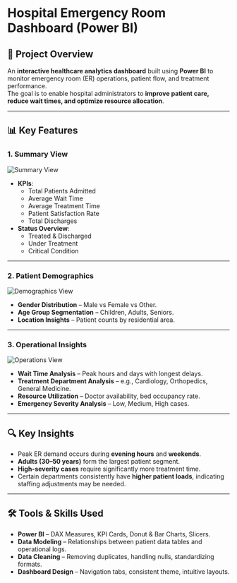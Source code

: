 # Hospital Emergency Room Dashboard (Power BI)

## 📌 Project Overview
An **interactive healthcare analytics dashboard** built using **Power BI** to monitor emergency room (ER) operations, patient flow, and treatment performance.  
The goal is to enable hospital administrators to **improve patient care, reduce wait times, and optimize resource allocation**.

---

## 📊 Key Features

### **1. Summary View**
![Summary View](Summary.jpg)
- **KPIs**:
  - Total Patients Admitted
  - Average Wait Time
  - Average Treatment Time
  - Patient Satisfaction Rate
  - Total Discharges
- **Status Overview**:
  - Treated & Discharged
  - Under Treatment
  - Critical Condition

---

### **2. Patient Demographics**
![Demographics View](Demographics.jpg)
- **Gender Distribution** – Male vs Female vs Other.
- **Age Group Segmentation** – Children, Adults, Seniors.
- **Location Insights** – Patient counts by residential area.

---

### **3. Operational Insights**
![Operations View](Operations.jpg)
- **Wait Time Analysis** – Peak hours and days with longest delays.
- **Treatment Department Analysis** – e.g., Cardiology, Orthopedics, General Medicine.
- **Resource Utilization** – Doctor availability, bed occupancy rate.
- **Emergency Severity Analysis** – Low, Medium, High cases.

---

## 🔍 Key Insights
- Peak ER demand occurs during **evening hours** and **weekends**.
- **Adults (30–50 years)** form the largest patient segment.
- **High-severity cases** require significantly more treatment time.
- Certain departments consistently have **higher patient loads**, indicating staffing adjustments may be needed.

---

## 🛠 Tools & Skills Used
- **Power BI** – DAX Measures, KPI Cards, Donut & Bar Charts, Slicers.
- **Data Modeling** – Relationships between patient data tables and operational logs.
- **Data Cleaning** – Removing duplicates, handling nulls, standardizing formats.
- **Dashboard Design** – Navigation tabs, consistent theme, intuitive layouts.

